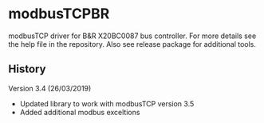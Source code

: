 # modbusTCPBR
modbusTCP driver for B&amp;R X20BC0087 bus controller. For more details see the help file in the repository. Also see release package for additional tools.

## History
Version 3.4 (26/03/2019)
- Updated library to work with modbusTCP version 3.5
- Added additional modbus exceltions
